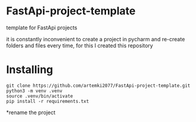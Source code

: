 # FastApi-project-template #

template for FastApi projects

it is constantly inconvenient to create a project in pycharm and re-create folders and files every time, for this I created this repository

# Installing

```
git clone https://github.com/artemki2077/FastApi-project-template.git
python3 -m venv .venv
source .venv/bin/activate
pip install -r requirements.txt
```
*rename the project
